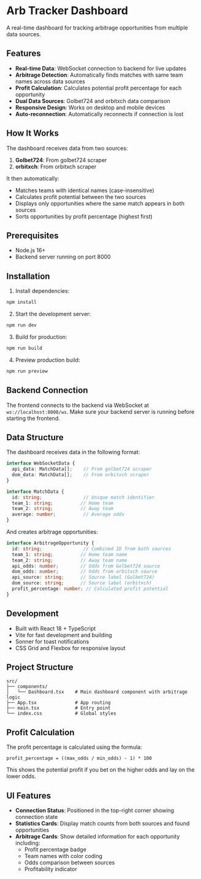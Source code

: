 # Arb Tracker Dashboard

A real-time dashboard for tracking arbitrage opportunities from multiple data sources.

## Features

- **Real-time Data**: WebSocket connection to backend for live updates
- **Arbitrage Detection**: Automatically finds matches with same team names across data sources
- **Profit Calculation**: Calculates potential profit percentage for each opportunity
- **Dual Data Sources**: Golbet724 and orbitxch data comparison
- **Responsive Design**: Works on desktop and mobile devices
- **Auto-reconnection**: Automatically reconnects if connection is lost

## How It Works

The dashboard receives data from two sources:
1. **Golbet724**: From golbet724 scraper
2. **orbitxch**: From orbitxch scraper

It then automatically:
- Matches teams with identical names (case-insensitive)
- Calculates profit potential between the two sources
- Displays only opportunities where the same match appears in both sources
- Sorts opportunities by profit percentage (highest first)

## Prerequisites

- Node.js 16+ 
- Backend server running on port 8000

## Installation

1. Install dependencies:
```bash
npm install
```

2. Start the development server:
```bash
npm run dev
```

3. Build for production:
```bash
npm run build
```

4. Preview production build:
```bash
npm run preview
```

## Backend Connection

The frontend connects to the backend via WebSocket at `ws://localhost:8000/ws`. Make sure your backend server is running before starting the frontend.

## Data Structure

The dashboard receives data in the following format:

```typescript
interface WebSocketData {
  api_data: MatchData[];    // From golbet724 scraper
  dom_data: MatchData[];    // From orbitxch scraper
}

interface MatchData {
  id: string;               // Unique match identifier
  team_1: string;          // Home team
  team_2: string;          // Away team  
  average: number;          // Average odds
}
```

And creates arbitrage opportunities:

```typescript
interface ArbitrageOpportunity {
  id: string;               // Combined ID from both sources
  team_1: string;          // Home team name
  team_2: string;          // Away team name
  api_odds: number;        // Odds from Golbet724 source
  dom_odds: number;        // Odds from orbitxch source
  api_source: string;      // Source label (Golbet724)
  dom_source: string;      // Source label (orbitxch)
  profit_percentage: number; // Calculated profit potential
}
```

## Development

- Built with React 18 + TypeScript
- Vite for fast development and building
- Sonner for toast notifications
- CSS Grid and Flexbox for responsive layout

## Project Structure

```
src/
├── components/
│   └── Dashboard.tsx    # Main dashboard component with arbitrage logic
├── App.tsx              # App routing
├── main.tsx             # Entry point
└── index.css            # Global styles
```

## Profit Calculation

The profit percentage is calculated using the formula:
```
profit_percentage = ((max_odds / min_odds) - 1) * 100
```

This shows the potential profit if you bet on the higher odds and lay on the lower odds.

## UI Features

- **Connection Status**: Positioned in the top-right corner showing connection state
- **Statistics Cards**: Display match counts from both sources and found opportunities
- **Arbitrage Cards**: Show detailed information for each opportunity including:
  - Profit percentage badge
  - Team names with color coding
  - Odds comparison between sources
  - Profitability indicator
